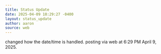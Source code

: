 ```yaml
---
title: Status Update
date: 2025-04-09 18:29:27 -0400
layout: status_update
author: aaron
source: web
---
```

changed how the date/time is handled. posting via web at 6:29 PM April 9, 2025.
